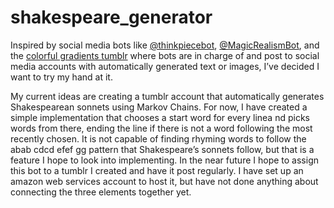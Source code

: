 # shakespeare_generator

Inspired by social media bots like [@thinkpiecebot](https://twitter.com/thinkpiecebot?lang=en), [@MagicRealismBot](https://twitter.com/magicrealismbot), and the [colorful gradients tumblr](http://colorfulgradients.tumblr.com/) where bots are in charge of and post to social media accounts with automatically generated text or images, I’ve decided I want to try my hand at it.

My current ideas are creating a tumblr account that automatically generates Shakespearean sonnets using Markov Chains. For now, I have created a simple implementation that chooses a start word for every linea nd picks words from there, ending the line if there is not a word following the most recently chosen. It is not capable of finding rhyming words to follow the abab cdcd efef gg pattern that Shakespeare’s sonnets follow, but that is a feature I hope to look into implementing. In the near future I hope to assign this bot to a tumblr I created and have it post regularly. I have set up an amazon web services account to host it, but have not done anything about connecting the three elements together yet.
